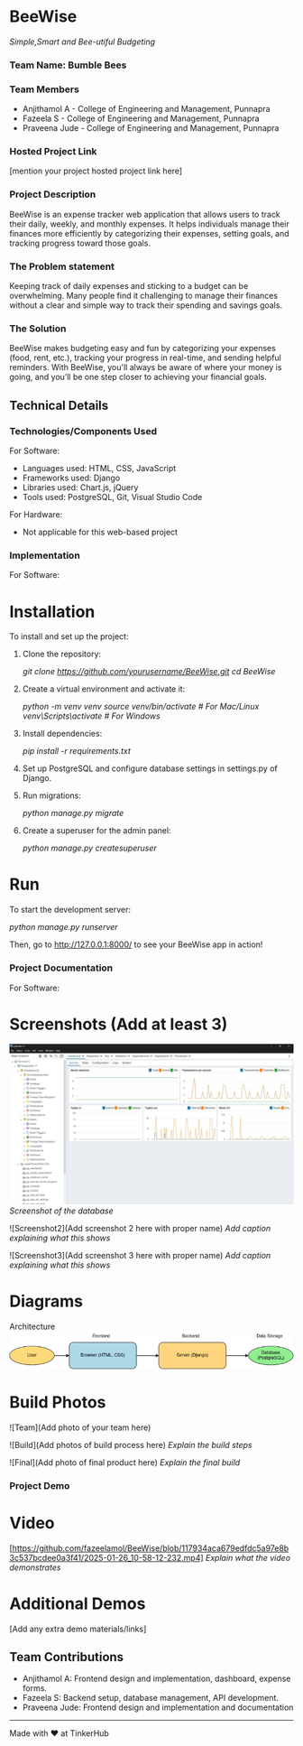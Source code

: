 # BeeWise
*Simple,Smart and Bee-utiful Budgeting*


### Team Name: Bumble Bees


### Team Members
- Anjithamol A - College of Engineering and Management, Punnapra
- Fazeela S - College of Engineering and Management, Punnapra
- Praveena Jude - College of Engineering and Management, Punnapra

### Hosted Project Link
[mention your project hosted project link here]

### Project Description
BeeWise is an expense tracker web application that allows users to track their daily, weekly, and monthly expenses. It helps individuals manage their finances more efficiently by categorizing their expenses, setting goals, and tracking progress toward those goals.

### The Problem statement
Keeping track of daily expenses and sticking to a budget can be overwhelming. Many people find it challenging to manage their finances without a clear and simple way to track their spending and savings goals.

### The Solution
BeeWise makes budgeting easy and fun by categorizing your expenses (food, rent, etc.), tracking your progress in real-time, and sending helpful reminders. With BeeWise, you'll always be aware of where your money is going, and you’ll be one step closer to achieving your financial goals.

## Technical Details
### Technologies/Components Used
For Software:
- Languages used: HTML, CSS, JavaScript
- Frameworks used: Django
- Libraries used: Chart.js, jQuery
- Tools used: PostgreSQL, Git, Visual Studio Code

For Hardware:
- Not applicable for this web-based project

### Implementation
For Software:
# Installation
To install and set up the project:
1. Clone the repository:

   *git clone https://github.com/yourusername/BeeWise.git
   cd BeeWise*

3. Create a virtual environment and activate it:

   *python -m venv venv
   source venv/bin/activate  # For Mac/Linux
   venv\Scripts\activate  # For Windows*

5. Install dependencies:

   *pip install -r requirements.txt*

7. Set up PostgreSQL and configure database settings in settings.py of Django.

8. Run migrations:

   *python manage.py migrate*

10. Create a superuser for the admin panel:

    *python manage.py createsuperuser*



# Run
To start the development server:

*python manage.py runserver*

Then, go to http://127.0.0.1:8000/ to see your BeeWise app in action!


### Project Documentation
For Software:

# Screenshots (Add at least 3)
![Screenshot1](https://github.com/fazeelamol/BeeWise/blob/main/SAVE_20250126_101053.png?raw=true)
*Screenshot of the database*

![Screenshot2](Add screenshot 2 here with proper name)
*Add caption explaining what this shows*

![Screenshot3](Add screenshot 3 here with proper name)
*Add caption explaining what this shows*

# Diagrams
Architecture
![image alt](https://github.com/fazeelamol/BeeWise/blob/main/Untitled%20Diagram.drawio.png?raw=true)


# Build Photos
![Team](Add photo of your team here)


![Build](Add photos of build process here)
*Explain the build steps*

![Final](Add photo of final product here)
*Explain the final build*

### Project Demo
# Video
[https://github.com/fazeelamol/BeeWise/blob/117934aca679edfdc5a97e8b3c537bcdee0a3f41/2025-01-26_10-58-12-232.mp4]
*Explain what the video demonstrates*

# Additional Demos
[Add any extra demo materials/links]

## Team Contributions
- Anjithamol A: Frontend design and implementation, dashboard, expense forms.
- Fazeela S: Backend setup, database management, API development.
- Praveena Jude: Frontend design and implementation and documentation

---
Made with ❤️ at TinkerHub
